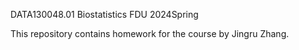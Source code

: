 DATA130048.01 Biostatistics FDU 2024Spring

This repository contains homework for the course by Jingru Zhang.
